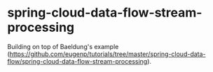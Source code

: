 # spring-cloud-data-flow-stream-processing
 Building on top of Baeldung's example (https://github.com/eugenp/tutorials/tree/master/spring-cloud-data-flow/spring-cloud-data-flow-stream-processing).
